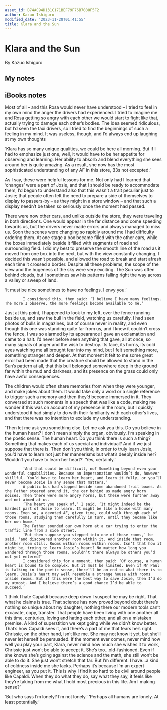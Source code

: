 ```yaml
---
asset_id: B74AC94D131C171BEF79F76B7088F5F2
author: Kazuo Ishiguro
modified_date: '2023-11-28T01:41:55'
title: Klara and the Sun
---
```


# Klara and the Sun

By Kazuo Ishiguro

## My notes <a name="my_notes_dont_delete"></a>



## iBooks notes <a name="ibooks_notes_dont_delete"></a>


Most of all – and this Rosa would never have understood – I tried to feel in my own mind the anger the drivers had experienced. I tried to imagine me and Rosa getting so angry with each other we would start to fight like that, actually trying to damage each other’s bodies. The idea seemed ridiculous, but I’d seen the taxi drivers, so I tried to find the beginnings of such a feeling in my mind. It was useless, though, and I’d always end up laughing at my own thoughts

‘Klara has so many unique qualities, we could be here all morning. But if I had to emphasize just one, well, it would have to be her appetite for observing and learning. Her ability to absorb and blend everything she sees around her is quite amazing. As a result, she now has the most sophisticated understanding of any AF in this store, B3s not excepted.’

As I say, these were helpful lessons for me. Not only had I learned that ‘changes’ were a part of Josie, and that I should be ready to accommodate them, I’d begun to understand also that this wasn’t a trait peculiar just to Josie; that people often felt the need to prepare a side of themselves to display to passers-by – as they might in a store window – and that such a display needn’t be taken so seriously once the moment had passed.

There were now other cars, and unlike outside the store, they were traveling in both directions. One would appear in the far distance and come speeding towards us, but the drivers never made errors and always managed to miss us. Soon the scenes were changing so rapidly around me I had difficulty ordering them. At one stage a box became filled with the other cars, while the boxes immediately beside it filled with segments of road and surrounding field. I did my best to preserve the smooth line of the road as it moved from one box into the next, but with the view constantly changing, I decided this wasn’t possible, and allowed the road to break and start afresh each time it crossed a border. Despite all these problems, the scope of the view and the hugeness of the sky were very exciting. The Sun was often behind clouds, but I sometimes saw his patterns falling right the way across a valley or sweep of land.

‘It must be nice sometimes to have no feelings. I envy you.’
			
			I considered this, then said: ‘I believe I have many feelings. The more I observe, the more feelings become available to me.’

Just at this point, I happened to look to my left, over the fence running beside us, and saw the bull in the field, watching us carefully. I had seen photos of bulls in magazines, but of course never in reality, and even though this one was standing quite far from us, and I knew it couldn’t cross the fence, I was so alarmed by its appearance I gave an exclamation and came to a halt. I’d never before seen anything that gave, all at once, so many signals of anger and the wish to destroy. Its face, its horns, its cold eyes watching me all brought fear into my mind, but I felt something more, something stranger and deeper. At that moment it felt to me some great error had been made that the creature should be allowed to stand in the Sun’s pattern at all, that this bull belonged somewhere deep in the ground far within the mud and darkness, and its presence on the grass could only have awful consequences.

The children would often share memories from when they were younger, and make jokes about them. It would take only a word or a single reference to trigger such a memory and then they’d become immersed in it. They conversed at such moments in a speech that was like a code, making me wonder if this was on account of my presence in the room, but I quickly understood it had simply to do with their familiarity with each other’s lives, and that there was no intention to exclude my understanding.

‘Then let me ask you something else. Let me ask you this. Do you believe in the human heart? I don’t mean simply the organ, obviously. I’m speaking in the poetic sense. The human heart. Do you think there is such a thing? Something that makes each of us special and individual? And if we just suppose that there is. Then don’t you think, in order to truly learn Josie, you’d have to learn not just her mannerisms but what’s deeply inside her? Wouldn’t you have to learn her heart?’
			‘Yes, certainly.’
			
			‘And that could be difficult, no? Something beyond even your wonderful capabilities. Because an impersonation wouldn’t do, however skillful. You’d have to learn her heart, and learn it fully, or you’ll never become Josie in any sense that matters.’
			A public bus had stopped beside some abandoned fruit boxes. As the Father steered around it, the car behind us made angry horn noises. Then there were more angry horns, but these were further away and not aimed at us.
			‘The heart you speak of,’ I said. ‘It might indeed be the hardest part of Josie to learn. It might be like a house with many rooms. Even so, a devoted AF, given time, could walk through each of those rooms, studying them carefully in turn, until they became like her own home.’
			The Father sounded our own horn at a car trying to enter the traffic line from a side street.
			‘But then suppose you stepped into one of those rooms,’ he said, ‘and discovered another room within it. And inside that room, another room still. Rooms within rooms within rooms. Isn’t that how it might be, trying to learn Josie’s heart? No matter how long you wandered through those rooms, wouldn’t there always be others you’d not yet entered?’
			I considered this for a moment, then said: ‘Of course, a human heart is bound to be complex. But it must be limited. Even if Mr Paul is talking in the poetic sense, there’ll be an end to what there is to learn. Josie’s heart may well resemble a strange house with rooms inside rooms. But if this were the best way to save Josie, then I’d do my utmost. And I believe there’s a good chance I’d be able to succeed.’

‘I think I hate Capaldi because deep down I suspect he may be right. That what he claims is true. That science has now proved beyond doubt there’s nothing so unique about my daughter, nothing there our modern tools can’t excavate, copy, transfer. That people have been living with one another all this time, centuries, loving and hating each other, and all on a mistaken premise. A kind of superstition we kept going while we didn’t know better. That’s how Capaldi sees it, and there’s a part of me that fears he’s right. Chrissie, on the other hand, isn’t like me. She may not know it yet, but she’ll never let herself be persuaded. If the moment ever comes, never mind how well you play your part, Klara, never mind how much she wishes it to work, Chrissie just won’t be able to accept it. She’s too…old-fashioned. Even if she knows she’s going against the science and the math, she still won’t be able to do it. She just won’t stretch that far. But I’m different. I have…a kind of coldness inside me she lacks. Perhaps it’s because I’m an expert engineer, as you put it. This is why I find it so hard to be civil around people like Capaldi. When they do what they do, say what they say, it feels like they’re taking from me what I hold most precious in this life. Am I making sense?’

‘But who says I’m lonely? I’m not lonely.’
			‘Perhaps all humans are lonely. At least potentially.’